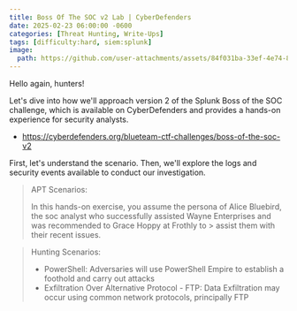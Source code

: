 ```yaml
---
title: Boss Of The SOC v2 Lab | CyberDefenders
date: 2025-02-23 06:00:00 -0600
categories: [Threat Hunting, Write-Ups]
tags: [difficulty:hard, siem:splunk]
image:
  path: https://github.com/user-attachments/assets/84f031ba-33ef-4e74-858c-09b2ed2ff5c9
---
```


Hello again, hunters!

Let's dive into how we'll approach version 2 of the Splunk Boss of the SOC challenge, which is available on CyberDefenders and provides a hands-on experience for security analysts.
- <https://cyberdefenders.org/blueteam-ctf-challenges/boss-of-the-soc-v2>

First, let's understand the scenario. Then, we'll explore the logs and security events available to conduct our investigation.

> APT Scenarios:
>
> In this hands-on exercise, you assume the persona of Alice Bluebird, the soc analyst who successfully assisted Wayne Enterprises and was recommended to Grace Hoppy at Frothly to > assist them with their recent issues.
 
> Hunting Scenarios:
> - PowerShell: Adversaries will use PowerShell Empire to establish a foothold and carry out attacks
> - Exfiltration Over Alternative Protocol - FTP: Data Exfiltration may occur using common network protocols, principally FTP